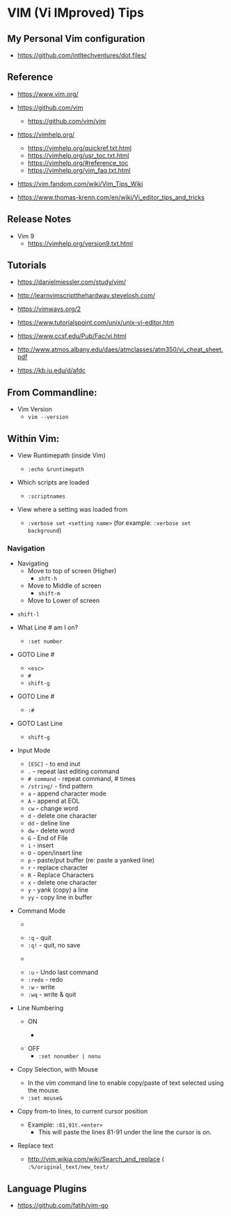 # VIM (Vi IMproved) Tips

## My Personal Vim configuration
- https://github.com/intltechventures/dot.files/


## Reference
- https://www.vim.org/

- https://github.com/vim
  + https://github.com/vim/vim


- https://vimhelp.org/
  + https://vimhelp.org/quickref.txt.html
  + https://vimhelp.org/usr_toc.txt.html
  + https://vimhelp.org/#reference_toc
  + https://vimhelp.org/vim_faq.txt.html

- https://vim.fandom.com/wiki/Vim_Tips_Wiki

- https://www.thomas-krenn.com/en/wiki/Vi_editor_tips_and_tricks



## Release Notes

- Vim 9
  + https://vimhelp.org/version9.txt.html 




## Tutorials
- https://danielmiessler.com/study/vim/

- http://learnvimscriptthehardway.stevelosh.com/

- https://vimways.org/2

- https://www.tutorialspoint.com/unix/unix-vi-editor.htm

- https://www.ccsf.edu/Pub/Fac/vi.html

- http://www.atmos.albany.edu/daes/atmclasses/atm350/vi_cheat_sheet.pdf

- https://kb.iu.edu/d/afdc



## From Commandline:

- Vim Version
  + ```vim --version```



## Within Vim:
- View Runtimepath (inside Vim)
  + ```:echo &runtimepath```


- Which scripts are loaded
  + ```:scriptnames```

- View where a setting was loaded from 
  + ```:verbose set <setting name>``` (for example: ```:verbose set background```)




### Navigation

- Navigating
  + Move to top of screen (Higher)
    * ```shft-h```
  + Move to Middle of screen
    * ```shift-m```
  + Move to Lower of screen 
* ```shift-l```

- What Line # am I on?
  + ```:set number```

- GOTO Line #
  + ```<esc>```
  + ```#```
  + ```shift-g```

- GOTO Line #
  + ```:#```

- GOTO Last Line
  + ```shift-g```


- Input Mode
  + ```[ESC]```       - to end inut
  + ```.```           - repeat last editing command
  + ```# command```   - repeat command, # times
  + ```/string/```    - find pattern
  + ```a```           - append character mode
  + ```A```           - append at EOL
  + ```cw```          - change word
  + ```d```           - delete one character
  + ```dd```          - deline line
  + ```dw```          - delete word
  + ```G```           - End of File
  + ```i```           - insert
  + ```O```           - open/insert line
  + ```p```           - paste/put buffer (re: paste a yanked line)
  + ```r```           - replace character
  + ```R```           - Replace Characters
  + ```x```           - delete one character
  + ```y```           - yank (copy) a line
  + ```yy```          - copy line in buffer
- Command Mode
  + ```:n             - goto line n
  + ```:q```          - quit
  + ```:q!```         - quit, no save
  + ```:r file        - import file
  + ```:u```          - Undo last command
  + ```:redo```       - redo 
  + ```:w```          - write
  + ```:wq```         - write & quit



- Line Numbering
  + ON
    * ```:set number | nu'''
  + OFF
    * ```:set nonumber | nonu```


- Copy Selection, with Mouse
  + In the vim command line to enable copy/paste of text selected using the mouse.
  + ```:set mouse&```


- Copy from-to lines, to current cursor position
  + Example: ```:81,91t.<enter>```
    * This will paste the lines 81-91 under the line the cursor is on.


- Replace text
  + http://vim.wikia.com/wiki/Search_and_replace
    ( ```:%/original_text/new_text/```


## Language Plugins
- https://github.com/fatih/vim-go





